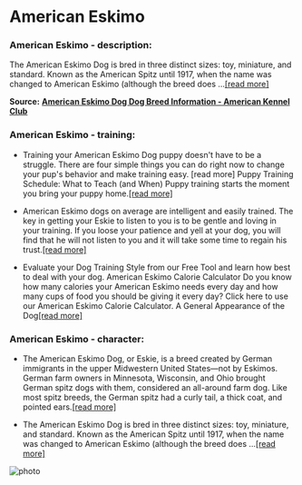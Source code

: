 # American Eskimo

### American Eskimo - description:

The American Eskimo Dog is bred in three distinct sizes: toy, miniature, and standard. Known as the American Spitz until 1917, when the name was changed to American Eskimo (although the breed does ...[\[read more\]](https://www.akc.org/dog-breeds/american-eskimo-dog/)

**Source:** __[American Eskimo Dog Dog Breed Information - American Kennel Club](https://www.akc.org/dog-breeds/american-eskimo-dog/)__

### American Eskimo - training:

* Training your American Eskimo Dog puppy doesn't have to be a struggle. There are four simple things you can do right now to change your pup's behavior and make training easy. [read more] Puppy Training Schedule: What to Teach (and When) Puppy training starts the moment you bring your puppy home.[\[read more\]](https://www.yourpurebredpuppy.com/training/americaneskimodogs.html)

* American Eskimo dogs on average are intelligent and easily trained. The key in getting your Eskie to listen to you is to be gentle and loving in your training. If you loose your patience and yell at your dog, you will find that he will not listen to you and it will take some time to regain his trust.[\[read more\]](https://www.americaneskimodogs.org/training.html)

* Evaluate your Dog Training Style from our Free Tool and learn how best to deal with your dog. American Eskimo Calorie Calculator Do you know how many calories your American Eskimo needs every day and how many cups of food you should be giving it every day? Click here to use our American Eskimo Calorie Calculator. A General Appearance of the Dog[\[read more\]](https://www.trainpetdog.com/breed/American-Eskimo/)

### American Eskimo - character:

* The American Eskimo Dog, or Eskie, is a breed created by German immigrants in the upper Midwestern United States—not by Eskimos. German farm owners in Minnesota, Wisconsin, and Ohio brought German spitz dogs with them, considered an all-around farm dog. Like most spitz breeds, the German spitz had a curly tail, a thick coat, and pointed ears.[\[read more\]](https://www.thesprucepets.com/american-eskimo-dog-4584347)

* The American Eskimo Dog is bred in three distinct sizes: toy, miniature, and standard. Known as the American Spitz until 1917, when the name was changed to American Eskimo (although the breed does ...[\[read more\]](https://www.akc.org/dog-breeds/american-eskimo-dog/)

![photo](https://www.alcazar.in/UserUploads/Editted-Images/EAeK5OepZYzs5wdpy9Io.jpg)